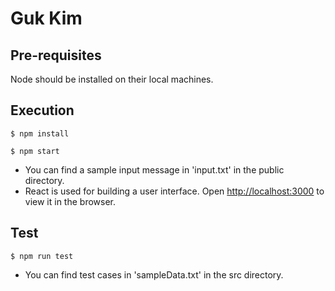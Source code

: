 # Guk Kim
## Pre-requisites
Node should be installed on their local machines.

## Execution

`
$ npm install
`

`
$ npm start
`
- You can find a sample input message in 'input.txt' in the public directory.
- React is used for building a user interface. 
Open [http://localhost:3000](http://localhost:3000) to view it in the browser.

## Test

`
$ npm run test 
`
- You can find test cases in 'sampleData.txt' in the src directory.
